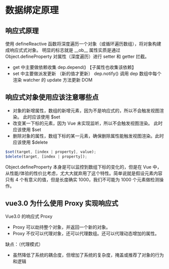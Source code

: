 # 数据绑定原理

## 响应式原理

使用 defineReactive 函数将深度遍历一个对象（或循环遍历数组），将对象构建成响应式式对象。 明显的标志就是 \_\_ob\_\_ 属性实质是通过 Object.defineProperty 对属性（深度遍历）进行 setter 和 getter 拦截。

- get 中主要做依赖收集 dep.depend() 【子属性也收集该依赖】
- set 中主要做派发更新 （新的值才更新） dep.notify() 调用 dep 数组中每个渲染 watcher 的 update 方法更新 DOM

## 响应式对象使用应该注意哪些点

- 对象的新增属性，数组的新增元素，因为不是响应式的，所以不会触发视图渲染。 此时应该使用 $set
- 改变某一下标的元素，因为 Vue 未实现监听，所以不会触发视图渲染。 此时应该使用 $set
- 删除对象的属性，数组下标的某一元素，确保删除属性能触发视图渲染。此时应该使用 $delete

```javascript
$set(target, [index | property], value);
$delete(target, [index | property]);
```

Object.defineProperty 本身是可以监控到数组下标的变化的，但是在 Vue 中，从性能/体验的性价比考虑，尤大大就弃用了这个特性。简单说就是假设元素内容只有 4 个有意义的值，但是长度确实 1000，我们不可能为 1000 个元素做检测操作。

## vue3.0 为什么使用 Proxy 实现响应式

Vue3.0 的响应式 Proxy

- Proxy 可以劫持整个对象，并返回一个新的对象。
- Proxy 不仅可以代理对象，还可以代理数组。还可以代理动态增加的属性。

缺点：（代理模式）

- 虽然降低了系统的耦合度，但增加了系统的复杂度，掩盖或推荐了对象的行为和逻辑
